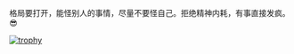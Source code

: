 格局要打开，能怪别人的事情，尽量不要怪自己。拒绝精神内耗，有事直接发疯。😎

[![trophy](https://github-profile-trophy.vercel.app/?username=zhouhao)](https://github.com/ryo-ma/github-profile-trophy)
